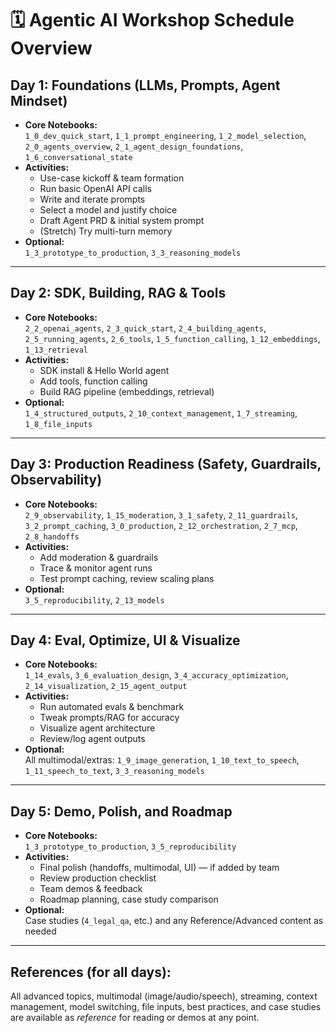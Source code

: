 # 🗓️ Agentic AI Workshop Schedule Overview

## **Day 1: Foundations (LLMs, Prompts, Agent Mindset)**

- **Core Notebooks:**  
  `1_0_dev_quick_start`, `1_1_prompt_engineering`, `1_2_model_selection`, `2_0_agents_overview`, `2_1_agent_design_foundations`, `1_6_conversational_state`
- **Activities:**  
  - Use-case kickoff & team formation  
  - Run basic OpenAI API calls  
  - Write and iterate prompts  
  - Select a model and justify choice  
  - Draft Agent PRD & initial system prompt  
  - (Stretch) Try multi-turn memory
- **Optional:**  
  `1_3_prototype_to_production`, `3_3_reasoning_models`

---

## **Day 2: SDK, Building, RAG & Tools**

- **Core Notebooks:**  
  `2_2_openai_agents`, `2_3_quick_start`, `2_4_building_agents`, `2_5_running_agents`, `2_6_tools`, `1_5_function_calling`, `1_12_embeddings`, `1_13_retrieval`
- **Activities:**  
  - SDK install & Hello World agent  
  - Add tools, function calling  
  - Build RAG pipeline (embeddings, retrieval)
- **Optional:**  
  `1_4_structured_outputs`, `2_10_context_management`, `1_7_streaming`, `1_8_file_inputs`

---

## **Day 3: Production Readiness (Safety, Guardrails, Observability)**

- **Core Notebooks:**  
  `2_9_observability`, `1_15_moderation`, `3_1_safety`, `2_11_guardrails`, `3_2_prompt_caching`, `3_0_production`, `2_12_orchestration`, `2_7_mcp`, `2_8_handoffs`
- **Activities:**  
  - Add moderation & guardrails  
  - Trace & monitor agent runs  
  - Test prompt caching, review scaling plans
- **Optional:**  
  `3_5_reproducibility`, `2_13_models`

---

## **Day 4: Eval, Optimize, UI & Visualize**

- **Core Notebooks:**  
  `1_14_evals`, `3_6_evaluation_design`, `3_4_accuracy_optimization`, `2_14_visualization`, `2_15_agent_output`
- **Activities:**  
  - Run automated evals & benchmark  
  - Tweak prompts/RAG for accuracy  
  - Visualize agent architecture  
  - Review/log agent outputs
- **Optional:**  
  All multimodal/extras: `1_9_image_generation`, `1_10_text_to_speech`, `1_11_speech_to_text`, `3_3_reasoning_models`

---

## **Day 5: Demo, Polish, and Roadmap**

- **Core Notebooks:**  
  `1_3_prototype_to_production`, `3_5_reproducibility`
- **Activities:**  
  - Final polish (handoffs, multimodal, UI) — if added by team  
  - Review production checklist  
  - Team demos & feedback  
  - Roadmap planning, case study comparison
- **Optional:**  
  Case studies (`4_legal_qa`, etc.) and any Reference/Advanced content as needed

---

## **References (for all days):**
All advanced topics, multimodal (image/audio/speech), streaming, context management, model switching, file inputs, best practices, and case studies are available as *reference* for reading or demos at any point.
